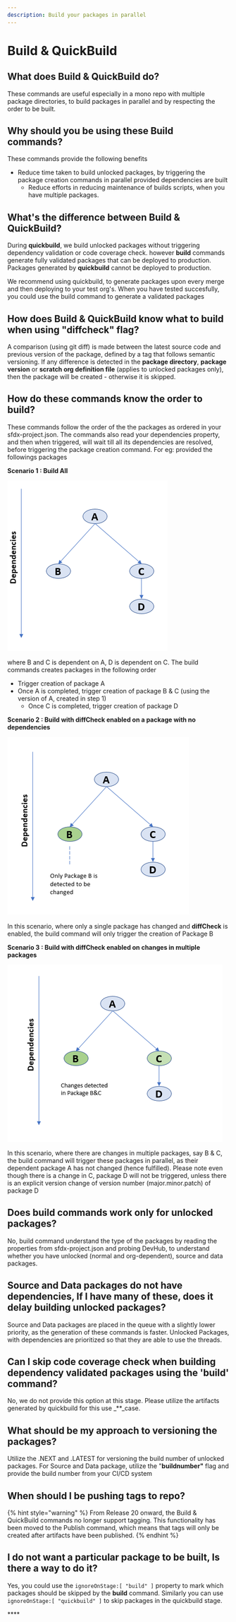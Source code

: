 ```yaml
---
description: Build your packages in parallel
---
```


# Build & QuickBuild

## What does Build & QuickBuild do?

These commands are useful especially in a mono repo with multiple package directories, to build packages in parallel and by respecting the order to be built.

## Why should you be using these  Build commands?

These commands provide the following benefits

* Reduce time taken to build unlocked packages, by triggering the package creation commands in parallel provided dependencies are built  
  * Reduce efforts in reducing maintenance of builds scripts, when you have multiple packages.

## What's the difference between Build & QuickBuild?

During **quickbuild**, we build unlocked packages without triggering dependency validation or code coverage check. however **build** commands generate fully validated packages that can be deployed to production. Packages generated by **quickbuild** cannot be deployed to production.

We recommend using quickbuild, to generate packages upon every merge and then deploying to your test org's. When you have tested succesfully, you could use the build command to generate a validated packages

## How does Build & QuickBuild  know what to build when using "diffcheck" flag?

A comparison \(using git diff\) is made between the latest source code and previous version of the package, defined by a tag that follows semantic versioning. If any difference is detected in the **package directory**, **package version** or **scratch org definition file** \(applies to unlocked packages only\), then the package will be created - otherwise it is skipped.

## How do these commands know the order to build?

These commands follow the order of the the packages as ordered in your sfdx-project.json. The commands also read your dependencies property, and then when triggered, will wait till all its dependencies are resolved, before triggering the package creation command. For eg: provided the followings packages

**Scenario 1 : Build All**

![](../../.gitbook/assets/image%20%284%29.png)

where B and C is dependent on A, D is dependent on C. The build commands creates packages in the following order

* Trigger creation of package A  
* Once A is completed, trigger creation of package B & C \(using the version of A, created in step 1\)  
  * Once C is completed, trigger creation of package D

**Scenario 2 : Build with diffCheck enabled on a package with no dependencies**

![](../../.gitbook/assets/image%20%286%29.png)

In this scenario, where only a single package has changed and **diffCheck** is enabled, the build command will only trigger the creation of Package B

**Scenario 3 : Build with diffCheck enabled on changes in multiple packages**

![](../../.gitbook/assets/image%20%282%29.png)

In this scenario, where there are changes in multiple packages, say B & C, the build command will trigger these packages in parallel, as their dependent package A has not changed \(hence fulfilled\). Please note even though there is a change in C, package D will not be triggered, unless there is an explicit version change of version number \(major.minor.patch\) of package D

## Does build commands work only for unlocked packages?

No, build command understand the type of the packages by reading the properties from sfdx-project.json and probing DevHub, to understand whether you have unlocked \(normal and org-dependent\), source and data packages.

## Source and Data packages do not have dependencies, If I have many of these, does it delay building unlocked packages?

Source and Data packages are placed in the queue with a slightly lower priority, as the generation of these commands is faster. Unlocked Packages, with dependencies are prioritized so that they are able to use the threads.

## Can I skip code coverage check when building dependency validated packages using the 'build' command?

No, we do not provide this option at this stage. Please utilize the artifacts generated by quickbuild for this use \_\*\*\_case.

## **What should be my approach to versioning the packages?**

Utilize the .NEXT and .LATEST for versioning the build number of unlocked packages. For Source and Data package, utilize the "**buildnumber"** flag and provide the build number from your CI/CD system

## **When should I be pushing tags to repo?**

{% hint style="warning" %}
From Release 20 onward, the Build & QuickBuild commands no longer support tagging. This functionality has been moved to the Publish command, which means that tags will only be created after artifacts have been published.
{% endhint %}

## I do not want a particular package to be built, Is there a way to do it?

Yes, you could use the `ignoreOnStage:[ "build" ]` property to mark which packages should be skipped by the **build** command. Similarly you can use `ignoreOnStage:[ "quickbuild" ]` to skip packages in the quickbuild stage.

\*\*\*\*

